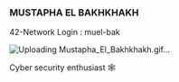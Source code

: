 
### MUSTAPHA EL BAKHKHAKH
42-Network Login : muel-bak


![Uploading Mustapha_El_Bakhkhakh.gif…]()

Cyber security enthusiast 🕸️
